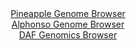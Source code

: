 <div id="Pineapple_Genome_Browser" align="center">
  <a href="https://igv.org/app/?sessionURL=blob:zZJta9swFIX_iyBlA8eW7TiODWG4b2uSLluaudlSilFs2RGRJUdS7LyQ_z41bOzLCs2HjYEQ0kXSPefoOYAaC0k4AyFwTNszbRsYQC55M0VlRfEYlViCMEdUYgMInGOBWYpBeAA5kgrFD_f65lKpSoaWRVTVLhEruCldE5VozxlqpJny0rrilKIFF0hxIa1LgWpukaJuN3iBqsrUvV3TszKkkIVoteRMcqvCrEga_V7yq5QUmPESJ.WGKnISkGg9WmNm5uhDNJtGaYqlHOHdIOtHo0H06N7E84_dq3n8.W4Wd2cXU1IwpDYC9.Fk7fnqdjJslqrlXOZ3693sO_WbtbP9wlvu9cXNtiICy77t2z3Xg27P19EQluHt_.RaD3Km82nLue3A2fxxEBRu9.vOu95_wyMaDcZoGL3i_GgAytONZgGkS.GHNjRc2DU8p9t.Wdo9A8JA5yM4AeHTswGUQOlKH386ALWrNDFA4vXmBI8BuMiwAGE7gNC3g8DxOn4HBoF9NA5gI.jfC_c2fgh86ESO001yQpXGOUskq6SJGDPrNDeL_ZlpjlTm.XGZVeUgGKFsWCtn3lGyRwerVynSrU8fqI2.RdE_4e4tQky1OBe2IFb.NtfEFfXLvONsuKR00lmtxp8yb_LHiHra8Hnx5FyUSOnzuqK3P4mrkSCIKV2oiSQLQonazXSSvAGh7bgaXJByyjWJQBSLd9CAhu3B978BdY_Pxx8-">Pineapple Genome Browser</a>
</div>
<div id="Alphonso_Genome_Browser" align="center">
  <a href="https://igv.org/app/?sessionURL=blob:zZNdT9swFIb_iyWmTUoTJyFNEwlNBVrooMAS0q4gFJ2mTuousY3ttpSq_30GbdoNk.jFpkm5sI_88Z7HT7ZoRaSinKEYebYb2K6LLKTmfJ1CI2pyBQ1RKC6hVsRCkpREElYQFG9RCUpDllyanXOthYodh2rRaoBV3Fa.DQ08cwZrZRe8cU54XcOUS9BcKudYwoo7tFq11mQKQtjmbt8OnBlocKAWc84UdwRhVb425.W_SnlFGG9I3ixrTV8D5CaPyTizS_jcHafdoiBKXZDNYHbUvRh0R34vuztrn9xl1.fjrD3.kNKKgV5KclQ8pml1Qs7SDoyGQTlWk2LwJRmGC1cd.Kcfek.CSqKO3NDt.AH2w44BQ9mMPP1PPZuP7tk3CBXoxUL3b_HkZrHBh4vLA..4vOllRTP5Q.c7C9W8WBoTUDGXYexiy8dtK_DarZeh27EwjgwfySmK7x8spCUU383y.y3SG2F8QYo8Ll_VsRCXMyJR3IowDt0o8oLD8BBHkbuztmgp678Ht58lUYi9rue185LW2sg8yxUTygbG7FVR2tXznjT7w_P.KDjw.td3E5HcJoMBy_rdXjoOonr4Js0XTuby1yc0rb4n0z8x7z1BbD3dV7dvT8N5sex8xdfDQQLnPb.9PvVHIrnib_9mL3j2Q1Ny2YA2603FTH_6tgJJgWlTWFFFp7SmejM2FPkaxa7nG21RwWtuPESymn7EFrbcAH_6rae_e9j9AA--">Alphonso Genome Browser</a>
</div>


<div id="DAF_Genomics_Browser" align="center">
  <a href="https://igv.org/app/?sessionURL=blob:tZFra9swFIb_i6D95Jt8rQ1heG3XZQkZS3DTppRwah_HpralSHKTLuS_T_M6BrswBh1IQuJc3lfnOZAnFLJmHUmIa9HAopQYRFZst4CWNziDFiVJSmgkGkRgiQK7HElyICVIBdl8qisrpbhMbLuA0txgx9o6l5b0LOCmZL2qUKeargUtfGYd7KSVs1YnK7Ch4RXrJLMhz1FK07E5dpv1DvTxPbYeWuK67RtVD6prbUIbK6wStNu6K3D_FyP_QVmv.k26XKRD_QSfx8UonYzTa.8yW12F56vs4_tlFi5PF_WmA9ULHF3x4sR9u5Wzh_35TejdztWH6XbOb5S3KuSJd3F6uee1QDmiET3zAsd3AnI0SMPyXkMgeSVoQn0jcs8M1_fNl6sXhHoKgtUkubs3iBKQP.r0uwNRz1yjIhK3_UDNIEwUKEhixo4T0Th2Az_ynTimR.NAetG8Mst32TyOHDd13dB6gFbrl3UzDFAL_Rp8LZA_ddb7X0FF0xl8itNwFme3E_VUXY8jftFQB_njbzF9BfDHb5VMtKB06NvzBQo0Wq3FTv2g4h3vj18A">DAF Genomics Browser</a>
</div>
